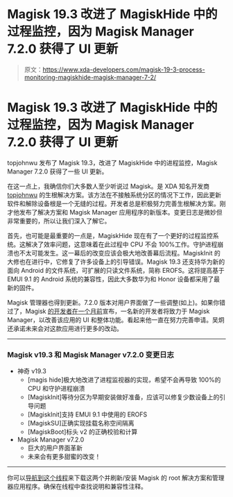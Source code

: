# Magisk 19.3 改进了 MagiskHide 中的过程监控，因为 Magisk Manager 7.2.0 获得了 UI 更新

> 原文：<https://www.xda-developers.com/magisk-19-3-process-monitoring-magiskhide-magisk-manager-7-2/>

# Magisk 19.3 改进了 MagiskHide 中的过程监控，因为 Magisk Manager 7.2.0 获得了 UI 更新

topjohnwu 发布了 Magisk 19.3，改进了 MagiskHide 中的进程监控，Magisk Manager 7.2.0 获得了一些 UI 更新。

在这一点上，我确信你们大多数人至少听说过 Magisk。是 XDA 知名开发商 [topjohnwu](https://forum.xda-developers.com/member.php?u=4470081) 的生根解决方案。该方法在不接触系统分区的情况下工作，因此更新软件和解除设备根是一个无缝的过程。开发者总是积极努力完善生根解决方案。刚才他发布了解决方案和 Magisk Manager 应用程序的新版本。变更日志是微妙但非常重要的，所以让我们深入了解它。

首先，也可能是最重要的一点是，MagiskHide 现在有了一个更好的过程监控系统。这解决了效率问题，这意味着在此过程中 CPU 不会 100%工作。守护进程崩溃也不太可能发生。这一幕后的改变应该会极大地改善幕后流程。MagiskInit 的大修也在进行中，它修复了许多设备上的引导错误。Magisk 19.3 还支持华为新的面向 Android 的文件系统，可扩展的只读文件系统，简称 EROFS。这将提高基于 EMUI 9.1 的 Android 系统的兼容性，因此大多数华为和 Honor 设备都采用了最新的固件。

Magisk 管理器也得到更新。7.2.0 版本对用户界面做了一些调整(如上)。如果你错过了，Magisk [的开发者在一个月前](https://twitter.com/topjohnwu/status/1116360618750226434)宣布，一名新的开发者将致力于 Magisk Manager，以改善该应用的 UI 和整体功能。看起来他一直在努力完善申请。吴炯还承诺未来会对这款应用进行更多的改动。

* * *

### **Magisk v19.3 和 Magisk Manager v7.2.0 变更日志**

*   神奇 v19.3
    *   [magis hide]极大地改进了进程监视器的实现，希望不会再导致 100%的 CPU 和守护进程崩溃
    *   [MagiskInit]等待分区为早期安装做好准备，应该可以修复少数设备上的引导问题
    *   [MagiskInit]支持 EMUI 9.1 中使用的 EROFS
    *   [MagiskSU]正确实现挂载名称空间隔离
    *   [MagiskBoot]标头 v2 的正确校验和计算
*   Magisk Manager v7.2.0
    *   巨大的用户界面革新
    *   未来会有更多甜蜜的改变！

* * *

你可以[导航到这个线程](https://forum.xda-developers.com/apps/magisk/official-magisk-v7-universal-systemless-t3473445/)来下载这两个并刷新/安装 Magisk 的 root 解决方案和管理器应用程序。确保在线程中查找说明和兼容性注释。